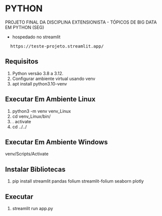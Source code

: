# PYTHON
PROJETO FINAL DA DISCIPLINA EXTENSIONISTA - TÓPICOS DE BIG DATA EM PYTHON (SEG)
- hospedado no streamlit
<pre>
  https://teste-projeto.streamlit.app/ 
</pre>

## Requisitos

1. Python versão 3.8 a 3.12.
2. Configurar ambiente virtual usando venv
3. apt install python3.10-venv

## Executar Em Ambiente Linux
1. python3 -m venv venv_Linux
2. cd venv_Linux/bin/
3. . activate
4. cd ../../

## Executar Em Ambiente Windows
venv/Scripts/Activate


## Instalar Bibliotecas
1. pip install streamlit pandas folium streamlit-folium seaborn plotly

## Executar
1. streamlit run app.py

